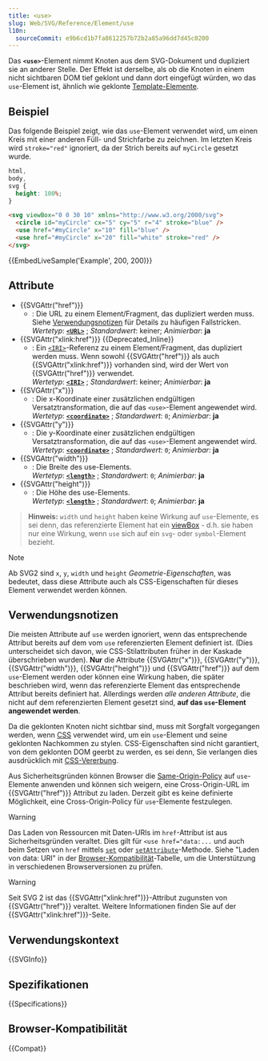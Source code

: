```yaml
---
title: <use>
slug: Web/SVG/Reference/Element/use
l10n:
  sourceCommit: e9b6cd1b7fa8612257b72b2a85a96dd7d45c0200
---
```


Das **`<use>`**-Element nimmt Knoten aus dem SVG-Dokument und dupliziert sie an anderer Stelle.
Der Effekt ist derselbe, als ob die Knoten in einem nicht sichtbaren DOM tief geklont und dann dort eingefügt würden, wo das `use`-Element ist, ähnlich wie geklonte [Template-Elemente](/de/docs/Web/HTML/Reference/Elements/template).

## Beispiel

Das folgende Beispiel zeigt, wie das `use`-Element verwendet wird, um einen Kreis mit einer anderen Füll- und Strichfarbe zu zeichnen.
Im letzten Kreis wird `stroke="red"` ignoriert, da der Strich bereits auf `myCircle` gesetzt wurde.

```css hidden
html,
body,
svg {
  height: 100%;
}
```

```html
<svg viewBox="0 0 30 10" xmlns="http://www.w3.org/2000/svg">
  <circle id="myCircle" cx="5" cy="5" r="4" stroke="blue" />
  <use href="#myCircle" x="10" fill="blue" />
  <use href="#myCircle" x="20" fill="white" stroke="red" />
</svg>
```

{{EmbedLiveSample('Example', 200, 200)}}

## Attribute

- {{SVGAttr("href")}}
  - : Die URL zu einem Element/Fragment, das dupliziert werden muss. Siehe [Verwendungsnotizen](#verwendungsnotizen) für Details zu häufigen Fallstricken.<br/> _Wertetyp_: [**`<URL>`**](/de/docs/Web/SVG/Guides/Content_type#url) ; _Standardwert_: keiner; _Animierbar_: **ja**
- {{SVGAttr("xlink:href")}} {{Deprecated_Inline}}
  - : Ein [`<IRI>`](/de/docs/Web/SVG/Guides/Content_type#iri)-Referenz zu einem Element/Fragment, das dupliziert werden muss. Wenn sowohl {{SVGAttr("href")}} als auch {{SVGAttr("xlink:href")}} vorhanden sind, wird der Wert von {{SVGAttr("href")}} verwendet.<br/> _Wertetyp_: [**`<IRI>`**](/de/docs/Web/SVG/Guides/Content_type#iri) ; _Standardwert_: keiner; _Animierbar_: **ja**
- {{SVGAttr("x")}}
  - : Die x-Koordinate einer zusätzlichen endgültigen Versatztransformation, die auf das `<use>`-Element angewendet wird.<br/> _Wertetyp_: [**`<coordinate>`**](/de/docs/Web/SVG/Guides/Content_type#coordinate) ; _Standardwert_: `0`; _Animierbar_: **ja**
- {{SVGAttr("y")}}
  - : Die y-Koordinate einer zusätzlichen endgültigen Versatztransformation, die auf das `<use>`-Element angewendet wird.<br/> _Wertetyp_: [**`<coordinate>`**](/de/docs/Web/SVG/Guides/Content_type#coordinate) ; _Standardwert_: `0`; _Animierbar_: **ja**
- {{SVGAttr("width")}}
  - : Die Breite des use-Elements.<br/> _Wertetyp_: [**`<length>`**](/de/docs/Web/SVG/Guides/Content_type#length) ; _Standardwert_: `0`; _Animierbar_: **ja**
- {{SVGAttr("height")}}
  - : Die Höhe des use-Elements.<br/> _Wertetyp_: [**`<length>`**](/de/docs/Web/SVG/Guides/Content_type#length) ; _Standardwert_: `0`; _Animierbar_: **ja**

> **Hinweis:** `width` und `height` haben keine Wirkung auf `use`-Elemente, es sei denn, das referenzierte Element hat ein [viewBox](/de/docs/Web/SVG/Reference/Attribute/viewBox) - d.h. sie haben nur eine Wirkung, wenn `use` sich auf ein `svg`- oder `symbol`-Element bezieht.

> [!NOTE]
> Ab SVG2 sind `x`, `y`, `width` und `height` _Geometrie-Eigenschaften_, was bedeutet, dass diese Attribute auch als CSS-Eigenschaften für dieses Element verwendet werden können.

## Verwendungsnotizen

Die meisten Attribute auf `use` werden ignoriert, wenn das entsprechende Attribut bereits auf dem vom `use` referenzierten Element definiert ist. (Dies unterscheidet sich davon, wie CSS-Stilattributen früher in der Kaskade überschrieben wurden).
**Nur** die Attribute {{SVGAttr("x")}}, {{SVGAttr("y")}}, {{SVGAttr("width")}}, {{SVGAttr("height")}} und {{SVGAttr("href")}} auf dem `use`-Element werden oder können eine Wirkung haben, die später beschrieben wird, wenn das referenzierte Element das entsprechende Attribut bereits definiert hat. Allerdings werden _alle anderen Attribute_, die nicht auf dem referenzierten Element gesetzt sind, **auf das `use`-Element angewendet werden**.

Da die geklonten Knoten nicht sichtbar sind, muss mit Sorgfalt vorgegangen werden, wenn [CSS](/de/docs/Web/CSS) verwendet wird, um ein `use`-Element und seine geklonten Nachkommen zu stylen. CSS-Eigenschaften sind nicht garantiert, von dem geklonten DOM geerbt zu werden, es sei denn, Sie verlangen dies ausdrücklich mit [CSS-Vererbung](/de/docs/Web/CSS/CSS_cascade/Inheritance).

Aus Sicherheitsgründen können Browser die [Same-Origin-Policy](/de/docs/Web/Security/Same-origin_policy) auf `use`-Elemente anwenden und können sich weigern, eine Cross-Origin-URL im {{SVGAttr("href")}} Attribut zu laden. Derzeit gibt es keine definierte Möglichkeit, eine Cross-Origin-Policy für `use`-Elemente festzulegen.

> [!WARNING]
> Das Laden von Ressourcen mit Daten-URIs im `href`-Attribut ist aus Sicherheitsgründen veraltet.
> Dies gilt für `<use href="data:...` und auch beim Setzen von `href` mittels [`set`](/de/docs/Web/SVG/Reference/Element/set) oder [`setAttribute`](/de/docs/Web/API/Element/setAttribute)-Methode.
> Siehe "Laden von data: URI" in der [Browser-Kompatibilität](#browser-kompatibilität)-Tabelle, um die Unterstützung in verschiedenen Browserversionen zu prüfen.

> [!WARNING]
> Seit SVG 2 ist das {{SVGAttr("xlink:href")}}-Attribut zugunsten von {{SVGAttr("href")}} veraltet. Weitere Informationen finden Sie auf der {{SVGAttr("xlink:href")}}-Seite.

## Verwendungskontext

{{SVGInfo}}

## Spezifikationen

{{Specifications}}

## Browser-Kompatibilität

{{Compat}}

